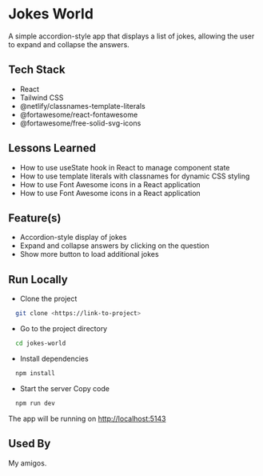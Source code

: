 # Jokes World

A simple accordion-style app that displays a list of jokes, allowing the user to expand and collapse the answers.

## Tech Stack

- React
- Tailwind CSS
- @netlify/classnames-template-literals
- @fortawesome/react-fontawesome
- @fortawesome/free-solid-svg-icons

## Lessons Learned

- How to use useState hook in React to manage component state
- How to use template literals with classnames for dynamic CSS styling
- How to use Font Awesome icons in a React application
- How to use Font Awesome icons in a React application

## Feature(s)

- Accordion-style display of jokes
- Expand and collapse answers by clicking on the question
- Show more button to load additional jokes

## Run Locally

- Clone the project

```bash
  git clone <https://link-to-project>
```
  
- Go to the project directory

```bash
  cd jokes-world
```
  
- Install dependencies

```bash
  npm install
```

- Start the server
Copy code

```bash
  npm run dev
```

The app will be running on <http://localhost:5143>

## Used By

My amigos.
